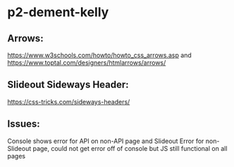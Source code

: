 # p2-dement-kelly

## Arrows: 
https://www.w3schools.com/howto/howto_css_arrows.asp and https://www.toptal.com/designers/htmlarrows/arrows/

## Slideout Sideways Header: 
https://css-tricks.com/sideways-headers/

## Issues: 
Console shows error for API on non-API page and Slideout Error for non-Slideout page, could not get error off of console but JS still functional on all pages 
